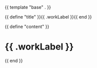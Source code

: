 {{ template "base" . }}

{{ define "title" }}{{ .workLabel }}{{ end }}

{{ define "content" }}
# {{ .workLabel }}
{{ end }}
